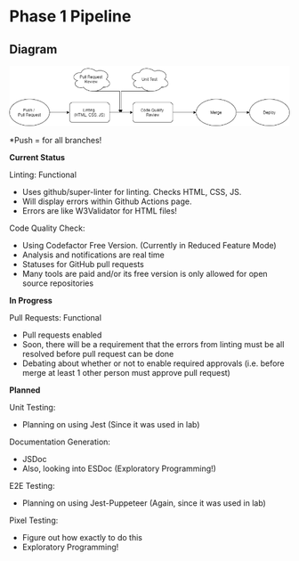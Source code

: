 # Phase 1 Pipeline

## Diagram

![phase1diagram](https://github.com/cse110-fa21-group21/cse110-fa21-group21/blob/cicd/admin/cipipeline/phase1.drawio.png)

*Push = for all branches!

**Current Status**


Linting: Functional
* Uses github/super-linter for linting. Checks HTML, CSS, JS. 
* Will display errors within Github Actions page.
* Errors are like W3Validator for HTML files!

Code Quality Check: 
* Using Codefactor Free Version. (Currently in Reduced Feature Mode)
* Analysis and notifications are real time
* Statuses for GitHub pull requests
* Many tools are paid and/or its free version is only allowed for open source repositories

**In Progress**


Pull Requests: Functional
* Pull requests enabled
* Soon, there will be a requirement that the errors from linting must be all resolved before pull request can be done
* Debating about whether or not to enable required approvals (i.e. before merge at least 1 other person must approve pull request)


**Planned**


Unit Testing:
* Planning on using Jest (Since it was used in lab)

Documentation Generation:
* JSDoc
* Also, looking into ESDoc (Exploratory Programming!)

E2E Testing:
* Planning on using Jest-Puppeteer (Again, since it was used in lab)

Pixel Testing:
* Figure out how exactly to do this
* Exploratory Programming!
